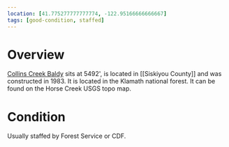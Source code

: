 ```yaml
---
location: [41.775277777777774, -122.95166666666667]
tags: [good-condition, staffed]
---
```


# Overview

[Collins Creek Baldy](http://www.peakbagging.com/CALookoutPhotos/CollinsCreekBaldy.html) sits at 5492', is located in [[Siskiyou County]] and was constructed in 1983. It is located in the Klamath national forest. It can be found on the Horse Creek USGS topo map.

# Condition

Usually staffed by Forest Service or CDF.